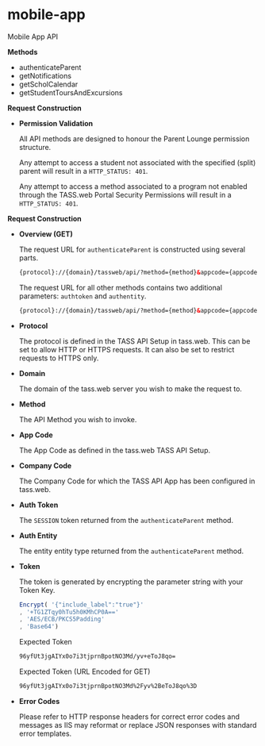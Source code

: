 # mobile-app
Mobile App API

**Methods**

  * authenticateParent
  * getNotifications
  * getScholCalendar
  * getStudentToursAndExcursions

**Request Construction**

* **Permission Validation**

	All API methods are designed to honour the Parent Lounge permission structure.  

	Any attempt to access a student not associated with the specified (split) parent will result in a `HTTP_STATUS: 401`.

	Any attempt to access a method associated to a program not enabled through the TASS.web Portal Security Permissions will result in a `HTTP_STATUS: 401`.

**Request Construction**

* **Overview (GET)**

	The request URL for `authenticateParent` is constructed using several parts.

	```HTML
	{protocol}://{domain}/tassweb/api/?method={method}&appcode={appcode}&company={companycode}&v=2&token={token}
	````

	The request URL for all other methods contains two additional parameters: `authtoken` and `authentity`.

	```HTML
	{protocol}://{domain}/tassweb/api/?method={method}&appcode={appcode}&company={companycode}&v=2&token={token}&authtoken={authtoken}&authentity={authentity}
	````

* **Protocol**

	The protocol is defined in the TASS API Setup in tass.web. This can be set to allow HTTP or HTTPS requests. It can also be set to restrict requests to HTTPS only.

* **Domain**

	The domain of the tass.web server you wish to make the request to.

* **Method**

	The API Method you wish to invoke.

* **App Code**

	The App Code as defined in the tass.web TASS API Setup.

* **Company Code**

	The Company Code for which the TASS API App has been configured in tass.web.

* **Auth Token**

	The `SESSION` token returned from the `authenticateParent` method.

* **Auth Entity**

	The entity entity type returned from the `authenticateParent` method.

* **Token**

	The token is generated by encrypting the parameter string with your Token Key.

	```JAVASCRIPT
	Encrypt( '{"include_label":"true"}'
	, '+TG1ZTqy0hTu5h0KMhCP0A=='
	, 'AES/ECB/PKCS5Padding'
	, 'Base64')
	```

	Expected Token

	```HTML
	96yfUt3jgAIYx0o7i3tjprnBpotNO3Md/yv+eToJ8qo=
	```

	Expected Token (URL Encoded for GET)

	```HTML
	96yfUt3jgAIYx0o7i3tjprnBpotNO3Md%2Fyv%2BeToJ8qo%3D
	```

* **Error Codes**

	Please refer to HTTP response headers for correct error codes and messages as IIS may reformat or replace JSON responses with standard error templates.
